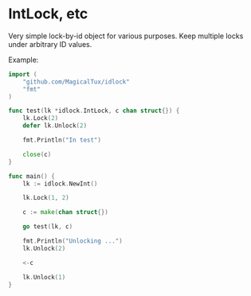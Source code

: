 # IntLock, etc

Very simple lock-by-id object for various purposes. Keep multiple locks under arbitrary ID values.

Example:

```Go
import (
	"github.com/MagicalTux/idlock"
	"fmt"
)

func test(lk *idlock.IntLock, c chan struct{}) {
	lk.Lock(2)
	defer lk.Unlock(2)

	fmt.Println("In test")

	close(c)
}

func main() {
	lk := idlock.NewInt()

	lk.Lock(1, 2)

	c := make(chan struct{})

	go test(lk, c)

	fmt.Println("Unlocking ...")
	lk.Unlock(2)

	<-c

	lk.Unlock(1)
}
```
